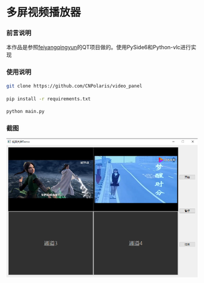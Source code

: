 <div><h1>多屏视频播放器</h1></div>

### 前言说明

本作品是参照[feiyangqingyun](https://github.com/feiyangqingyun)的QT项目做的。使用PySide6和Python-vlc进行实现



### 使用说明

```sh
git clone https://github.com/CNPolaris/video_panel

pip install -r requirements.txt

python main.py
```



### 截图

![](.\imgs\1.png)

